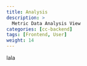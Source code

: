 ```yaml
---
title: Analysis
description: >
  Metric Data Analysis View
categories: [cc-backend]
tags: [Frontend, User]
weight: 14
---
```


lala
